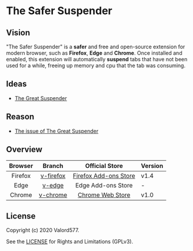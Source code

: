 The Safer Suspender
======================

## Vision

"The Safer Suspender" is a **safer** and free and open-source extension for modern browser, such as **Firefox**, **Edge** and **Chrome**.
Once installed and enabled, this extension will automatically **suspend** tabs that have not been used for a while, freeing up memory and cpu that the tab was consuming.

## Ideas

* [The Great Suspender](https://github.com/greatsuspender/thegreatsuspender)

## Reason

* [The issue of The Great Suspender](https://github.com/greatsuspender/thegreatsuspender/issues/1263)

## Overview

| Browser |          Branch        |               Official Store             | Version |
| :-----: | :--------------------: | :--------------------------------------: | :------ |
| Firefox | [v-firefox][v-firefox] | [Firefox Add-ons Store][Firefox Add-ons] | v1.4    |
| Edge    | [v-edge][v-edge]       | Edge Add-ons Store                       | -       |
| Chrome  | [v-chrome][v-chrome]   | [Chrome Web Store][Chrome Web Store]     | v1.0    |

## License

Copyright (c) 2020 Valord577.

See the [LICENSE](LICENSE) for Rights and Limitations (GPLv3).


[v-firefox]: https://github.com/valord577/theSaferSuspender/tree/v-firefox
[Firefox Add-ons]: https://addons.mozilla.org/en-US/firefox/addon/the-safer-suspender/

[v-edge]: https://github.com/valord577/theSaferSuspender/tree/v-edge
[Edge Add-ons]: <Pending>

[v-chrome]: https://github.com/valord577/theSaferSuspender/tree/v-chrome
[Chrome Web Store]: https://chrome.google.com/webstore/detail/the-safer-suspender/bghakdgdhifpflgmpknjkekcbomcfnij
